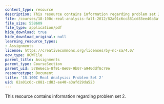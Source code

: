 ```yaml
---
content_type: resource
description: This resource contains information regarding problem set 2.
file: /courses/18-100c-real-analysis-fall-2012/82a01c6cc881cd83ee40a3afd29da523_MIT18_100CF12_ps2.pdf
file_size: 558609
file_type: application/pdf
hide_download: true
hide_download_original: null
learning_resource_types:
- Assignments
license: https://creativecommons.org/licenses/by-nc-sa/4.0/
ocw_type: OCWFile
parent_title: Assignments
parent_type: CourseSection
parent_uid: 578e6eca-8f91-8e69-9b07-a940ddf8c79e
resourcetype: Document
title: '18.100C Real Analysis: Problem Set 2'
uid: 82a01c6c-c881-cd83-ee40-a3afd29da523
---
```

This resource contains information regarding problem set 2.